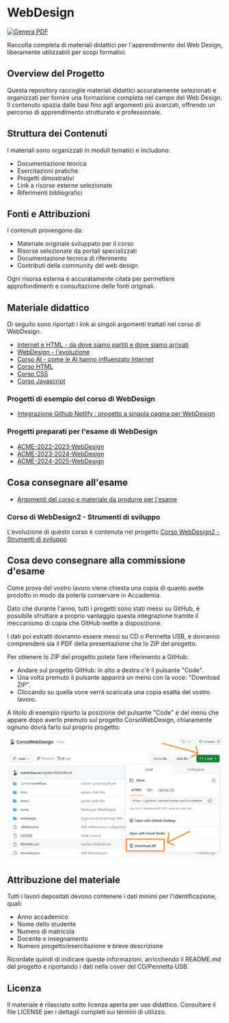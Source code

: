 # WebDesign

[![Genera PDF](https://github.com/matteobaccan/CorsoWebDesign/actions/workflows/generatepdf.yml/badge.svg)](https://github.com/matteobaccan/CorsoWebDesign/actions/workflows/generatepdf.yml)

Raccolta completa di materiali didattici per l'apprendimento del Web Design, liberamente utilizzabili per scopi formativi.

## Overview del Progetto

Questa repository raccoglie materiali didattici accuratamente selezionati e organizzati per fornire una formazione completa nel campo del Web Design. Il contenuto spazia dalle basi fino agli argomenti più avanzati, offrendo un percorso di apprendimento strutturato e professionale.

## Struttura dei Contenuti

I materiali sono organizzati in moduli tematici e includono:
- Documentazione teorica
- Esercitazioni pratiche
- Progetti dimostrativi
- Link a risorse esterne selezionate
- Riferimenti bibliografici

## Fonti e Attribuzioni

I contenuti provengono da:
- Materiale originale sviluppato per il corso
- Risorse selezionate da portali specializzati
- Documentazione tecnica di riferimento
- Contributi della community del web design

Ogni risorsa esterna è accuratamente citata per permettere approfondimenti e consultazione delle fonti originali.

## Materiale didattico

Di seguito sono riportati i link ai singoli argomenti trattati nel corso di WebDesign.

- [Internet e HTML - da dove siamo partiti e dove siamo arrivati](https://github.com/matteobaccan/CorsoWebDesign/blob/main/storia/storia.pdf)
- [WebDesign - l'evoluzione](https://github.com/matteobaccan/CorsoWebDesign/blob/main/webdesign/webdesign.pdf)
- [Corso AI - come le AI hanno influenzato Internet](https://github.com/matteobaccan/CorsoAI)
- [Corso HTML](https://github.com/matteobaccan/CorsoHTML)
- [Corso CSS](https://github.com/matteobaccan/CorsoCSS)
- [Corso Javascript](https://github.com/matteobaccan/CorsoJavascript)

### Progetti di esempio del corso di WebDesign

- [Integrazione Github Netlify : progetto a singola pagina per WebDesign](https://github.com/matteobaccan/github-netlify-boilerplate)

### Progetti preparati per l'esame di WebDesign

- [ACME-2022-2023-WebDesign](https://github.com/matteobaccan/ACME-2022-2023-WebDesign)
- [ACME-2023-2024-WebDesign](https://github.com/matteobaccan/ACME-2023-2024-WebDesign)
- [ACME-2024-2025-WebDesign](https://github.com/matteobaccan/ACME-2024-2025-WebDesign)

## Cosa consegnare all'esame

- [Argomenti del corso e materiale da produrre per l'esame](https://github.com/matteobaccan/CorsoWebDesign/blob/main/intro/intro.pdf)

### Corso di WebDesign2 - Strumenti di sviluppo

L'evoluzione di questo corso è contenuta nel progetto [Corso WebDesign2 - Strumenti di sviluppo](https://github.com/matteobaccan/CorsoWebDesign2)

## Cosa devo consegnare alla commissione d'esame

Come prova del vostro lavoro viene chiesta una copia di quanto avete prodotto in modo da poterla conservare in Accademia.

Dato che durante l'anno, tutti i progetti sono stati messi su GitHub, è possibile sfruttare a proprio vantaggio questa integrazione tramite il meccanismo di copia che GitHub mette a disposizione.

I dati poi estratti dovranno essere messi su CD o Pennetta USB, e dovranno comprendere sia il PDF della presentazione che lo ZIP del progetto.

Per ottenere lo ZIP del progetto potete fare riferimento a GitHub:

- Andare sul progetto GitHub: in alto a destra c'è il pulsante "Code".
- Una volta premuto il pulsante apparirà un menù con la voce: "Download ZIP".
- Cliccando su quella voce verrà scaricata una copia esatta del vostro lavoro.

A titolo di esempio riporto la posizione del pulsante "Code" e del menù che appare dopo averlo premuto sul progetto CorsoWebDesign, chiaramente ognuno dovrà farlo sul proprio progetto:

![Genera PDF](img/download.png)

## Attribuzione del materiale

Tutti i lavori depositati devono contenere i dati minimi per l'identificazione, quali:

- Anno accademico
- Nome dello studente
- Numero di matricola
- Docente e insegnamento
- Numero progetto/esercitazione e breve descrizione

Ricordate quindi di indicare queste informazioni, arricchendo il README.md del progetto e riportando i dati nella cover del CD/Pennetta USB.

## Licenza

Il materiale è rilasciato sotto licenza aperta per uso didattico. Consultare il file LICENSE per i dettagli completi sui termini di utilizzo.
